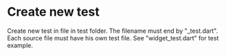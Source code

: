 # Create new test
Create new test in file in test folder.
The filename must end by "_test.dart".
Each source file must have his own test file.
See "widget_test.dart" for test example.

